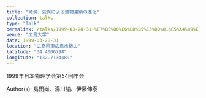 ```yaml
---
title: "絶滅、変異による食物連鎖の進化"
collection: talks
type: "Talk"
permalink: /talks/1999-03-28-31-%E7%B5%B6%E6%BB%85%E3%80%81%E5%A4%89%E7%95%B0%E3%81%AB%E3%82%88%E3%82%8B%E9%A3%9F%E7%89%A9%E9%80%A3%E9%8E%96%E3%81%AE%E9%80%B2%E5%8C%96
venue: "広島大学"
date: 1999-03-28-31
location: "広島県東広島市鏡山"
latitude: "34.4006798"
longitude: "132.7134489"
---
```


1999年日本物理学会第54回年会

Author(s): 島田尚、湯川諭、伊藤伸泰
